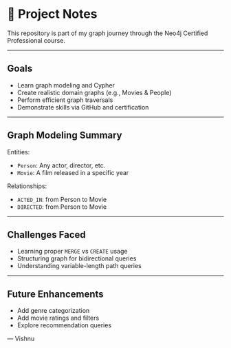 # 📘 Project Notes

This repository is part of my graph journey through the Neo4j Certified Professional course.

---

## Goals

- Learn graph modeling and Cypher
- Create realistic domain graphs (e.g., Movies & People)
- Perform efficient graph traversals
- Demonstrate skills via GitHub and certification

---

## Graph Modeling Summary

Entities:
- `Person`: Any actor, director, etc.
- `Movie`: A film released in a specific year

Relationships:
- `ACTED_IN`: from Person to Movie
- `DIRECTED`: from Person to Movie

---

## Challenges Faced

- Learning proper `MERGE` vs `CREATE` usage
- Structuring graph for bidirectional queries
- Understanding variable-length path queries

---

## Future Enhancements

- Add genre categorization
- Add movie ratings and filters
- Explore recommendation queries

— Vishnu
